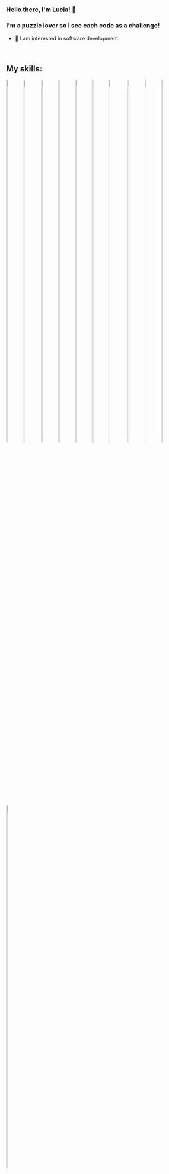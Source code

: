 ### Hello there, I'm Lucia!  👋

### I'm a puzzle lover so I see each code as a challenge!

- 🔭 I am interested in software development. 

&nbsp;

## My skills:
<p align="">
<img width="8.5%" height= "50%" src="https://cdn.icon-icons.com/icons2/2108/PNG/512/javascript_icon_130900.png">
<img width="8.5%" height= "50%" src="https://cdn.icon-icons.com/icons2/112/PNG/512/python_18894.png">
<img width="8.5%" height="50%" src="https://cdn.icon-icons.com/icons2/2415/PNG/512/html_original_wordmark_logo_icon_146478.png" >
<img width="8.5%" height="50%" src="https://cdn.icon-icons.com/icons2/2415/PNG/512/css_original_wordmark_logo_icon_146576.png">
<img width="8%" height="50%" src="https://cdn.icon-icons.com/icons2/2415/PNG/512/react_original_wordmark_logo_icon_146375.png">
<img width="8%" height="50%" src="https://cdn.icon-icons.com/icons2/2415/PNG/512/redux_original_logo_icon_146365.png">
<img width="9.6%" height="50%" src="https://cdn.icon-icons.com/icons2/2415/PNG/512/nodejs_original_wordmark_logo_icon_146412.png">
<img width="8.4%" height="50%" src="https://cdn.icon-icons.com/icons2/2415/PNG/512/postgresql_original_wordmark_logo_icon_146392.png">
<img width="8%" height="50%" src="https://cdn.icon-icons.com/icons2/2415/PNG/512/npm_original_wordmark_logo_icon_146402.png">
<img width="10%" height="50%" src="https://cdn.icon-icons.com/icons2/2415/PNG/512/express_original_wordmark_logo_icon_146528.png">
<img width="8.6%" height="50%" src="https://cdn.icon-icons.com/icons2/2107/PNG/512/file_type_sequelize_icon_130173.png">

&nbsp;

## In progress: 
<p align="">
<img width="8.6%" height="50%" src="https://cdn.icon-icons.com/icons2/2415/PNG/512/django_plain_logo_icon_146558.png">
<img width="8.6%" height="50%" src="https://cdn.icon-icons.com/icons2/2107/PNG/512/file_type_typescript_official_icon_130107.png">

&nbsp;

## Contact Me:

&nbsp;

[![alt text][1.1]][1]
&nbsp;&nbsp;&nbsp;&nbsp;
[![alt text][2.1]][2]

[1.1]: https://raw.githubusercontent.com/paulrobertlloyd/socialmediaicons/main/linkedin-48x48.png

[1]: https://www.linkedin.com/in/lunia98/

[2.1]:https://raw.githubusercontent.com/paulrobertlloyd/socialmediaicons/main/email-48x48.png

[2]: mailto:ayalamilagroslucia@gmail.com
